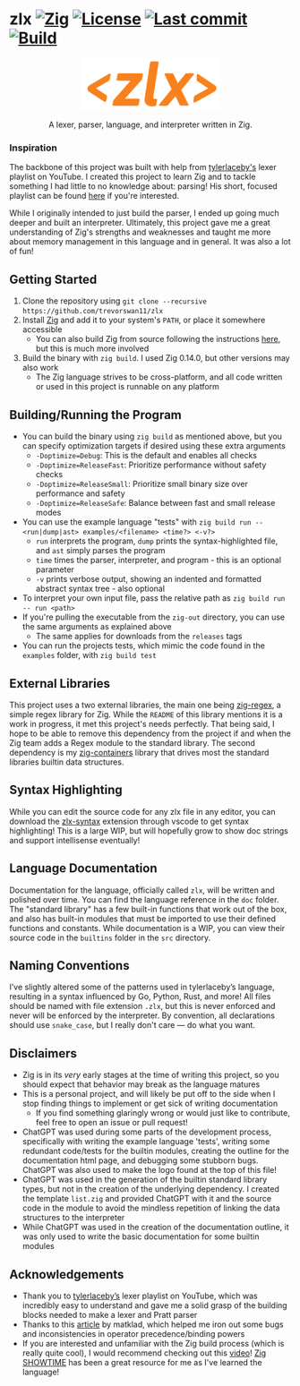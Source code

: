 # zlx [![Zig](https://img.shields.io/badge/zig-0.14.0-orange)](https://ziglang.org/) [![License](https://img.shields.io/github/license/trevorswan11/zlx)](LICENSE) [![Last commit](https://img.shields.io/github/last-commit/trevorswan11/zlx)](https://github.com/trevorswan11/zlx) [![Build](https://github.com/trevorswan11/zlx/actions/workflows/main.yml/badge.svg)](https://github.com/trevorswan11/zlx/actions/workflows/main.yml)

<p align="center">
  <img src="/resources/zlx-logo-v2.png" alt="zlx logo" width="250"/>
</p>

<p align="center">
  A lexer, parser, language, and interpreter written in Zig.
</p>

### Inspiration
The backbone of this project was built with help from [tylerlaceby's](https://www.youtube.com/@tylerlaceby) lexer playlist on YouTube. I created this project to learn Zig and to tackle something I had little to no knowledge about: parsing! His short, focused playlist can be found [here](https://www.youtube.com/playlist?list=PL_2VhOvlMk4XDeq2eOOSDQMrbZj9zIU_b) if you're interested.

While I originally intended to just build the parser, I ended up going much deeper and built an interpreter. Ultimately, this project gave me a great understanding of Zig's strengths and weaknesses and taught me more about memory management in this language and in general. It was also a lot of fun!

## Getting Started
1. Clone the repository using `git clone --recursive https://github.com/trevorswan11/zlx`
2. Install [Zig](https://ziglang.org/) and add it to your system's `PATH`, or place it somewhere accessible
    - You can also build Zig from source following the instructions [here](https://github.com/ziglang/zig), but this is much more involved 
3. Build the binary with `zig build`. I used Zig 0.14.0, but other versions may also work
    - The Zig language strives to be cross-platform, and all code written or used in this project is runnable on any platform  

## Building/Running the Program
- You can build the binary using `zig build` as mentioned above, but you can specify optimization targets if desired using these extra arguments
    - `-Doptimize=Debug`: This is the default and enables all checks
    - `-Doptimize=ReleaseFast`: Prioritize performance without safety checks
    - `-Doptimize=ReleaseSmall`: Prioritize small binary size over performance and safety
    - `-Doptimize=ReleaseSafe`: Balance between fast and small release modes 
- You can use the example language "tests" with `zig build run -- <run|dump|ast> examples/<filename> <time?> <-v?>`
    - `run` interprets the program, `dump` prints the syntax-highlighted file, and `ast` simply parses the program
    - `time` times the parser, interpreter, and program - this is an optional parameter
    - `-v` prints verbose output, showing an indented and formatted abstract syntax tree - also optional
- To interpret your own input file, pass the relative path as `zig build run -- run <path>`
- If you're pulling the executable from the `zig-out` directory, you can use the same arguments as explained above
    - The same applies for downloads from the `releases` tags
- You can run the projects tests, which mimic the code found in the `examples` folder, with `zig build test`

## External Libraries
This project uses a two external libraries, the main one being [zig-regex](https://github.com/tiehuis/zig-regex), a simple regex library for Zig. While the `README` of this library mentions it is a work in progress, it met this project's needs perfectly. That being said, I hope to be able to remove this dependency from the project if and when the Zig team adds a Regex module to the standard library. The second dependency is my [zig-containers](https://github.com/trevorswan11/zig-containers) library that drives most the standard libraries builtin data structures.

## Syntax Highlighting
While you can edit the source code for any zlx file in any editor, you can download the [zlx-syntax](https://marketplace.visualstudio.com/items?itemName=kyoshi11.zlx-syntax) extension through vscode to get syntax highlighting! This is a large WIP, but will hopefully grow to show doc strings and support intellisense eventually!

## Language Documentation
Documentation for the language, officially called `zlx`, will be written and polished over time. You can find the language reference in the `doc` folder. The "standard library" has a few built-in functions that work out of the box, and also has built-in modules that must be imported to use their defined functions and constants. While documentation is a WIP, you can view their source code in the `builtins` folder in the `src` directory.

## Naming Conventions
I’ve slightly altered some of the patterns used in tylerlaceby’s language, resulting in a syntax influenced by Go, Python, Rust, and more! All files should be named with file extension `.zlx`, but this is never enforced and never will be enforced by the interpreter. By convention, all declarations should use `snake_case`, but I really don't care — do what you want.

## Disclaimers
- Zig is in its _very_ early stages at the time of writing this project, so you should expect that behavior may break as the language matures
- This is a personal project, and will likely be put off to the side when I stop finding things to implement or get sick of writing documentation
    - If you find something glaringly wrong or would just like to contribute, feel free to open an issue or pull request!
- ChatGPT was used during some parts of the development process, specifically with writing the example language 'tests', writing some redundant code/tests for the builtin modules, creating the outline for the documentation html page, and debugging some stubborn bugs. ChatGPT was also used to make the logo found at the top of this file!
- ChatGPT was used in the generation of the builtin standard library types, but not in the creation of the underlying dependency. I created the template `list.zig` and provided ChatGPT with it and the source code in the module to avoid the mindless repetition of linking the data structures to the interpreter
- While ChatGPT was used in the creation of the documentation outline, it was only used to write the basic documentation for some builtin modules

## Acknowledgements
- Thank you to [tylerlaceby’s](https://www.youtube.com/@tylerlaceby) lexer playlist on YouTube, which was incredibly easy to understand and gave me a solid grasp of the building blocks needed to make a lexer and Pratt parser
- Thanks to this [article](https://matklad.github.io/2020/04/13/simple-but-powerful-pratt-parsing.html) by matklad, which helped me iron out some bugs and inconsistencies in operator precedence/binding powers
- If you are interested and unfamiliar with the Zig build process (which is really quite cool), I would recommend checking out this [video](https://youtu.be/jy7w_7JZYyw?si=7GtNPmn-OZtj9b7X)! [Zig SHOWTIME](https://www.youtube.com/@ZigSHOWTIME/featured) has been a great resource for me as I've learned the language!
